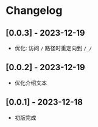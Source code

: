 # Changelog

## [0.0.3] - 2023-12-19

- 优化: 访问 `/` 路径时重定向到 `/_/`

## [0.0.2] - 2023-12-19

- 优化介绍文本

## [0.0.1] - 2023-12-18

- 初版完成
